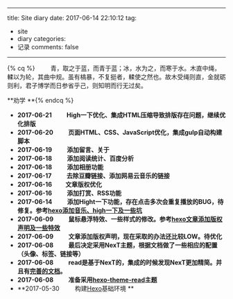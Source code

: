 
---
title: Site diary 
date: 2017-06-14 22:10:12
tag:
   - site
   - diary
categories:
   - 记录
comments: false
---


{% cq %} 　　 青，取之于蓝，而青于蓝；冰，水为之，而寒于水。木直中绳，輮以为轮，其曲中规。虽有槁暴，不复挺者，輮使之然也。故木受绳则直，金就砺则利，君子博学而日参省乎己，则知明而行无过矣。      

 **劝学 **{% endcq %}


- **2017-06-21 　　 High一下优化、集成HTML压缩导致排版存在问题，继续优化排版**
- **2017-06-20 　　 页面HTML、CSS、JavaScript优化，集成gulp自动构建脚本**
- **2017-06-19 　　 添加留言、关于**
- **2017-06-18 　　 添加阅读统计、百度分析**
- **2017-06-18 　　 添加相册功能**
- **2017-06-17 　　 去除豆瓣链接、添加网易云音乐的链接**
- **2017-06-16　　 文章版权优化** 
- **2017-06-16 　　 添加打赏、RSS功能**
- **2017-06-14 　　 添加Hight一下功能，存在点击多次会重复播放的BUG，待修复。参考[hexo添加音乐、high一下及一些坑](http://tc9011.com/2016/12/24/hexo%E6%B7%BB%E5%8A%A0%E9%9F%B3%E4%B9%90%E3%80%81high%E4%B8%80%E4%B8%8B%E5%8F%8A%E4%B8%80%E4%BA%9B%E5%9D%91/)**
- **2017-06-09 　　 鼠标悬浮特效、一些样式的修改。参考[hexo文章添加版权声明及一些特效](http://tc9011.com/2017/02/02/hexo%E6%96%87%E7%AB%A0%E6%B7%BB%E5%8A%A0%E7%89%88%E6%9D%83%E5%A3%B0%E6%98%8E%E5%8F%8A%E4%B8%80%E4%BA%9B%E7%89%B9%E6%95%88/)**
- **2017-06-09 　　 文章添加版权声明，现在采取的办法还比较LOW。待优化**
- **2017-06-08 　　 最后决定采用NexT主题，根据文档做了一些相应的配置（头像、标签、链接等）**
- **2017-06-08 　　 read是基于NexT的，集成的时候发现NexT更加精简。并且有[完善的文档](http://theme-next.iissnan.com/)。**
- **2017-06-08 　　 准备采用[hexo-theme-read](https://github.com/liuzc/hexo-theme-read)主题**
- **2017-05-30 　　 构建[Hexo](https://hexo.io/)基础环境 **

